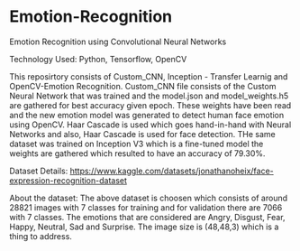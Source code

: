 # Emotion-Recognition
Emotion Recognition using Convolutional Neural Networks

Technology Used: Python, Tensorflow, OpenCV

This reposirtory consists of Custom_CNN, Inception - Transfer Learnig and OpenCV-Emotion Recognition.
Custom_CNN file consists of the Custom Neural Network that was trained and the model.json and model_weights.h5 are gathered for best accuracy given epoch. These weights have been read and the new emotion model was generated to detect human face emotion using OpenCV. Haar Cascade is used which goes hand-in-hand with Neural Networks and also, Haar Cascade is used for face detection. THe same dataset was trained on Inception V3 which is a fine-tuned model the weights are gathered which resulted to have an accuracy of 79.30%.

Dataset Details: https://www.kaggle.com/datasets/jonathanoheix/face-expression-recognition-dataset

About the dataset: The above dataset is choosen which consists of around 28821 images with 7 classes for training and for validation there are 7066 with 7 classes.  The emotions that are considered are Angry, Disgust, Fear, Happy, Neutral, Sad and Surprise. The image size is (48,48,3) which is a thing to address.

